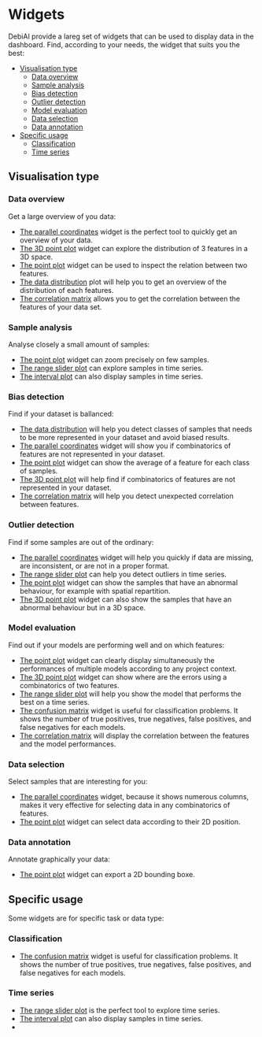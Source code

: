 <!-- omit in toc -->
# Widgets

DebiAI provide a lareg set of widgets that can be used to display data in the dashboard. Find, according to your needs, the widget that suits you the best:

- [Visualisation type](#visualisation-type)
  - [Data overview](#data-overview)
  - [Sample analysis](#sample-analysis)
  - [Bias detection](#bias-detection)
  - [Outlier detection](#outlier-detection)
  - [Model evaluation](#model-evaluation)
  - [Data selection](#data-selection)
  - [Data annotation](#data-annotation)
- [Specific usage](#specific-usage)
  - [Classification](#classification)
  - [Time series](#time-series)


## Visualisation type

### Data overview

Get a large overview of you data:

- [The parallel coordinates](./1_parallel_coordinates/) widget is the perfect tool to quickly get an overview of your data.
- [The 3D point plot](./3D_point_plot/) widget can explore the distribution of 3 features in a 3D space.
- [The point plot](./3_point_plot/) widget can be used to inspect the relation between two features.
- [The data distribution](./2_data_distribution/) plot will help you to get an overview of the distribution of each features.
- [The correlation matrix](./correlation_matrix/) allows you to get the correlation between the features of your data set.

### Sample analysis

Analyse closely a small amount of samples:

- [The point plot](./3_point_plot/) widget can zoom precisely on few samples.
- [The range slider plot](./range_slider/) can explore samples in time series.
- [The interval plot](./interval_plot/) can also display samples in time series.

### Bias detection

Find if your dataset is ballanced:

- [The data distribution](./2_data_distribution/) will help you detect classes of samples that needs to be more represented in your dataset and avoid biased results.
- [The parallel coordinates](./1_parallel_coordinates/) widget will show you if  combinatorics of features are not represented in your dataset.
- [The point plot](./3_point_plot/) widget can show the average of a feature for each class of samples.
- [The 3D point plot](./3D_point_plot/) will help find if combinatorics of features are not represented in your dataset.
- [The correlation matrix](./correlation_matrix/) will help you detect unexpected correlation between features.
  

### Outlier detection

Find if some samples are out of the ordinary:

- [The parallel coordinates](./1_parallel_coordinates/) widget will help you quickly if data are missing, are inconsistent, or are not in a proper format.
- [The range slider plot](./range_slider/) can help you detect outliers in time series.
- [The point plot](./3_point_plot/) widget can show the samples that have an abnormal behaviour, for example with spatial repartition.
- [The 3D point plot](./3D_point_plot/) widget can also show the samples that have an abnormal behaviour but in a 3D space.

### Model evaluation

Find out if your models are performing well and on which features:

- [The point plot](./3_point_plot/) widget can clearly display simultaneously the performances of multiple models according to any project context.
- [The 3D point plot](./3D_point_plot/) widget can show where are the errors using a combinatorics of two features. 
- [The range slider plot](./range_slider/) will help you show the model that performs the best on a time series.
- [The confusion matrix](./confusion_matrix/) widget is useful for classification problems. It shows the number of true positives, true negatives, false positives, and false negatives for each models.
- [The correlation matrix](./correlation_matrix/) will display the correlation between the features and the model performances.

### Data selection

Select samples that are interesting for you:

- [The parallel coordinates](./1_parallel_coordinates/) widget, because it shows numerous columns, makes it very effective for selecting data in any combinatorics of features.
- [The point plot](./3_point_plot/) widget can select data according to their 2D position.

### Data annotation

Annotate graphically your data:

- [The point plot](./3_point_plot/) widget can export a 2D bounding boxe.

## Specific usage

Some widgets are for specific task or data type:

### Classification

- [The confusion matrix](./confusion_matrix/) widget is useful for classification problems. It shows the number of true positives, true negatives, false positives, and false negatives for each models.

### Time series

- [The range slider plot](./range_slider/) is the perfect tool to explore time series.
- [The interval plot](./interval_plot/) can also display samples in time series.
- 